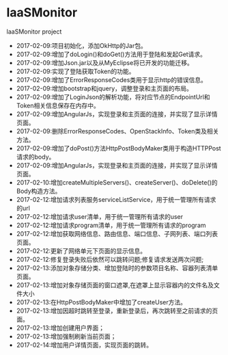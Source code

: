 # IaaSMonitor
IaaSMonitor project
* 2017-02-09:项目初始化，添加OkHttp的Jar包。
* 2017-02-09:增加了doLogin()和doGet()方法用于登陆和发起Get请求。
* 2017-02-09:增加Json.jar以及从MyEclipse将已开发的功能迁移。
* 2017-02-09:实现了登陆获取Token的功能。
* 2017-02-09:增加了ErrorResponseCodes类用于显示http的错误信息。
* 2017-02-09:增加bootstrap和jquery，调整登录和主页面的布局。
* 2017-02-09:增加了LoginJson的解析功能，将对应节点的EndpointUrl和Token相关信息保存在内存中。
* 2017-02-09:增加AngularJs，实现登录和主页面的连接，并实现了显示详情页面。
* 2017-02-09:删除ErrorResponseCodes、OpenStackInfo、Token类及相关方法。
* 2017-02-09:增加了doPost()方法HttpPostBodyMaker类用于构造HTTPPost请求的body。
* 2017-02-09:增加AngularJs，实现登录和主页面的连接，并实现了显示详情页面。
* 2017-02-10:增加createMultipleServers()、createServer()、doDelete()的Body构造方法。
* 2017-02-12:增加请求列表服务serviceListService，用于统一管理所有请求的url
* 2017-02-12:增加请求user清单，用于统一管理所有请求的user
* 2017-02-12:增加请求program清单，用于统一管理所有请求的program
* 2017-02-12:增加获取网络信息、路由信息、端口信息、子网列表、端口列表页面。
* 2017-02-12:更新了网络单元下页面的显示信息。
* 2017-02-12:修复登录失败后依然可以跳转问题;修复请求发送两次问题;
* 2017-02-13:添加对象存储分类、增加登陆时的参数项目名称、容器列表清单页面。
* 2017-02-13:增加对象存储页面的窗口遮罩,在遮罩上显示容器内的文件名及文件大小
* 2017-02-13:在HttpPostBodyMaker中增加了createUser方法。
* 2017-02-13:增加因超时跳转至登录，重新登录后，再次跳转至之前请求的页面。
* 2017-02-13:增加创建用户界面；
* 2017-02-13:增加强制刷新当前页面；
* 2017-02-14:增加用户详情页面，实现页面的跳转。